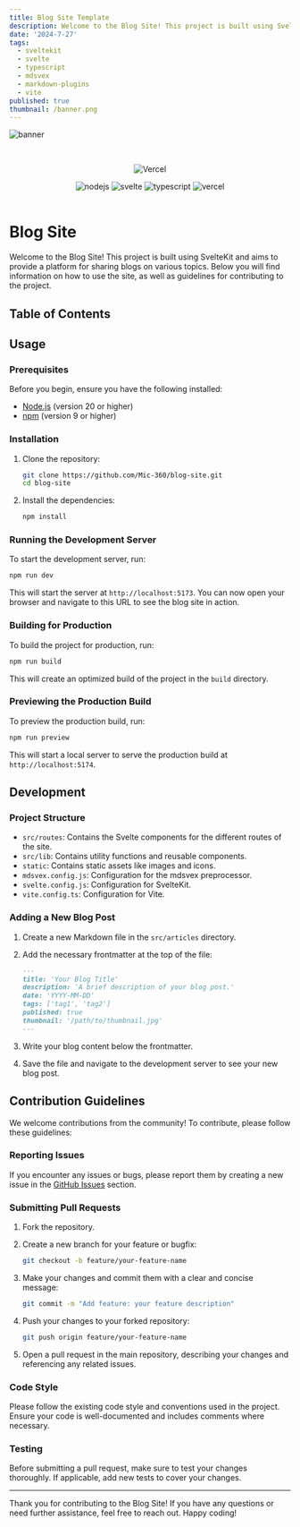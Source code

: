 ```yaml
---
title: Blog Site Template
description: Welcome to the Blog Site! This project is built using SvelteKit and aims to provide a platform for sharing blogs on various topics. Below you will find information on how to use the site, as well as guidelines for contributing to the project.
date: '2024-7-27'
tags:
  - sveltekit
  - svelte
  - typescript
  - mdsvex
  - markdown-plugins
  - vite
published: true
thumbnail: /banner.png
---
```


![banner](/banner.png)

<br/>

<div align="center">

![Vercel](https://vercelbadge.vercel.app/api/Mic-360/blog-site)

  <div>
    <img src="https://img.shields.io/badge/Node.js-43853D?style=for-the-badge&logo=node.js&logoColor=white" alt="nodejs" />
    <img src="https://img.shields.io/badge/Svelte-4A4A55?style=for-the-badge&logo=svelte&logoColor=FF3E00" alt="svelte" />
    <img src="https://img.shields.io/badge/TypeScript-007ACC?style=for-the-badge&logo=typescript&logoColor=white" alt="typescript" />
    <img src="https://img.shields.io/badge/Vercel-000000?style=for-the-badge&logo=vercel&logoColor=white" alt="vercel" />
  </div>

</div>

<br />

# Blog Site

Welcome to the Blog Site! This project is built using SvelteKit and aims to provide a platform for sharing blogs on various topics. Below you will find information on how to use the site, as well as guidelines for contributing to the project.

## Table of Contents

## Usage

### Prerequisites

Before you begin, ensure you have the following installed:

- [Node.js](https://nodejs.org/) (version 20 or higher)
- [npm](https://www.npmjs.com/) (version 9 or higher)

### Installation

1. Clone the repository:

   ```bash
   git clone https://github.com/Mic-360/blog-site.git
   cd blog-site
   ```

2. Install the dependencies:

   ```bash
   npm install
   ```

### Running the Development Server

To start the development server, run:

```bash
npm run dev
```

This will start the server at `http://localhost:5173`. You can now open your browser and navigate to this URL to see the blog site in action.

### Building for Production

To build the project for production, run:

```bash
npm run build
```

This will create an optimized build of the project in the `build` directory.

### Previewing the Production Build

To preview the production build, run:

```bash
npm run preview
```

This will start a local server to serve the production build at `http://localhost:5174`.

## Development

### Project Structure

- `src/routes`: Contains the Svelte components for the different routes of the site.
- `src/lib`: Contains utility functions and reusable components.
- `static`: Contains static assets like images and icons.
- `mdsvex.config.js`: Configuration for the mdsvex preprocessor.
- `svelte.config.js`: Configuration for SvelteKit.
- `vite.config.ts`: Configuration for Vite.

### Adding a New Blog Post

1. Create a new Markdown file in the `src/articles` directory.
2. Add the necessary frontmatter at the top of the file:

   ```markdown
   ---
   title: 'Your Blog Title'
   description: 'A brief description of your blog post.'
   date: 'YYYY-MM-DD'
   tags: ['tag1', 'tag2']
   published: true
   thumbnail: '/path/to/thumbnail.jpg'
   ---
   ```

3. Write your blog content below the frontmatter.

4. Save the file and navigate to the development server to see your new blog post.

## Contribution Guidelines

We welcome contributions from the community! To contribute, please follow these guidelines:

### Reporting Issues

If you encounter any issues or bugs, please report them by creating a new issue in the [GitHub Issues](https://github.com/Mic-360/blog-site/issues) section.

### Submitting Pull Requests

1. Fork the repository.
2. Create a new branch for your feature or bugfix:

   ```bash
   git checkout -b feature/your-feature-name
   ```

3. Make your changes and commit them with a clear and concise message:

   ```bash
   git commit -m "Add feature: your feature description"
   ```

4. Push your changes to your forked repository:

   ```bash
   git push origin feature/your-feature-name
   ```

5. Open a pull request in the main repository, describing your changes and referencing any related issues.

### Code Style

Please follow the existing code style and conventions used in the project. Ensure your code is well-documented and includes comments where necessary.

### Testing

Before submitting a pull request, make sure to test your changes thoroughly. If applicable, add new tests to cover your changes.

---

Thank you for contributing to the Blog Site! If you have any questions or need further assistance, feel free to reach out. Happy coding!

